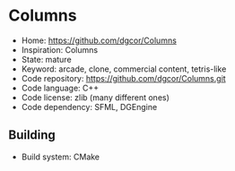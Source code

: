 # Columns

- Home: https://github.com/dgcor/Columns
- Inspiration: Columns
- State: mature
- Keyword: arcade, clone, commercial content, tetris-like
- Code repository: https://github.com/dgcor/Columns.git
- Code language: C++
- Code license: zlib (many different ones)
- Code dependency: SFML, DGEngine

## Building

- Build system: CMake
